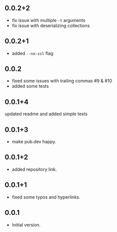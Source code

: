 ## 0.0.2+2
- fix issue with multiple `-t` arguments 
- fix issue with deserializing collections

## 0.0.2+1
- added `--no-ssl` flag

## 0.0.2
- fixed some issues with trailing commas #9 & #10
- added some tests

## 0.0.1+4
updated readme and added simple tests

## 0.0.1+3
- make pub.dev happy.
## 0.0.1+2
- added repository link.
## 0.0.1+1
- fixed some typos and hyperlinks.
## 0.0.1
- Initial version.
